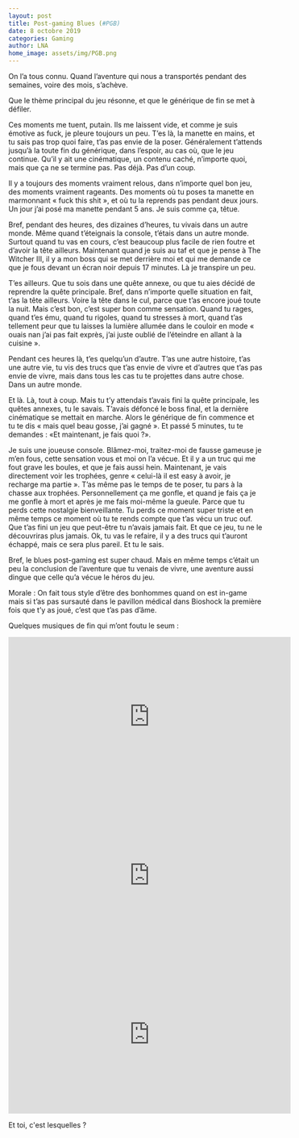 ```yaml
---
layout: post
title: Post-gaming Blues (#PGB)
date: 8 octobre 2019
categories: Gaming
author: LNA
home_image: assets/img/PGB.png
---
```

On l’a tous connu. Quand l’aventure qui nous a transportés pendant des semaines, voire des mois, s’achève.

Que le thème principal du jeu résonne, et que le générique de fin se met à défiler. 

Ces moments me tuent, putain. Ils me laissent vide, et comme je suis émotive as fuck, je pleure toujours un peu. T’es là, la manette en mains, et tu sais pas trop quoi faire, t’as pas envie de la poser. Généralement t’attends jusqu’à la toute fin du générique, dans l’espoir, au cas où, que le jeu continue. Qu’il y ait une cinématique, un contenu caché, n’importe quoi, mais que ça ne se termine pas. Pas déjà. Pas d’un coup. 

Il y a toujours des moments vraiment relous, dans n’importe quel bon jeu, des moments vraiment rageants. Des moments où tu poses ta manette en marmonnant « fuck this shit », et où tu la reprends pas pendant deux jours. Un jour j’ai posé ma manette pendant 5 ans. Je suis comme ça, têtue. 

Bref, pendant des heures, des dizaines d’heures, tu vivais dans un autre monde. Même quand t’éteignais la console, t’étais dans un autre monde. Surtout quand tu vas en cours, c’est beaucoup plus facile de rien foutre et d’avoir la tête ailleurs. Maintenant quand je suis au taf et que je pense à The Witcher III, il y a mon boss qui se met derrière moi et qui me demande ce que je fous devant un écran noir depuis 17 minutes. Là je transpire un peu. 

T’es ailleurs. Que tu sois dans une quête annexe, ou que tu aies décidé de reprendre la quête principale. Bref, dans n’importe quelle situation en fait, t’as la tête ailleurs. Voire la tête dans le cul, parce que t’as encore joué toute la nuit. Mais c’est bon, c’est super bon comme sensation. Quand tu rages, quand t’es ému, quand tu rigoles, quand tu stresses à mort, quand t’as tellement peur que tu laisses la lumière allumée dans le couloir en mode « ouais nan j’ai pas fait exprès, j’ai juste oublié de l’éteindre en allant à la cuisine ». 

Pendant ces heures là, t’es quelqu’un d’autre. T’as une autre histoire, t’as une autre vie, tu vis des trucs que t’as envie de vivre et d’autres que t’as pas envie de vivre, mais dans tous les cas tu te projettes dans autre chose. Dans un autre monde. 

Et là. Là, tout à coup. Mais tu t’y attendais t’avais fini la quête principale, les quêtes annexes, tu le savais. T’avais défoncé le boss final, et la dernière cinématique se mettait en marche. Alors le générique de fin commence et tu te dis « mais quel beau gosse, j’ai gagné ». Et passé 5 minutes, tu te demandes : «Et maintenant, je fais quoi ?».

Je suis une joueuse console. Blâmez-moi, traitez-moi de fausse gameuse je m’en fous, cette sensation vous et moi on l’a vécue. Et il y a un truc qui me fout grave les boules, et que je fais aussi hein. Maintenant, je vais directement voir les trophées, genre « celui-là il est easy à avoir, je recharge ma partie ». T’as même pas le temps de te poser, tu pars à la chasse aux trophées. Personnellement ça me gonfle, et quand je fais ça je me gonfle à mort et après je me fais moi-même la gueule. Parce que tu perds cette nostalgie bienveillante. Tu perds ce moment super triste et en même temps ce moment où tu te rends compte que t’as vécu un truc ouf. Que t’as fini un jeu que peut-être tu n’avais jamais fait. Et que ce jeu, tu ne le découvriras plus jamais. Ok, tu vas le refaire, il y a des trucs qui t’auront échappé, mais ce sera plus pareil.  Et tu le sais.

Bref, le blues post-gaming est super chaud. Mais en même temps c’était un peu la conclusion de l’aventure que tu venais de vivre, une aventure aussi dingue que celle qu’a vécue le héros du jeu.

<p class="morale">Morale : On fait tous style d’être des bonhommes quand on est in-game mais si t’as pas sursauté dans le pavillon médical dans Bioshock la première fois que t’y as joué, c’est que t’as pas d’âme.</p> 

Quelques musiques de fin qui m’ont foutu le seum : 

<iframe width="560" height="315" src="https://www.youtube.com/embed/QrR0xdWgbPA" frameborder="0" allow="accelerometer; autoplay; encrypted-media; gyroscope; picture-in-picture" allowfullscreen></iframe>

<iframe width="560" height="315" src="https://www.youtube.com/embed/kbUM7eynaeY" frameborder="0" allow="accelerometer; autoplay; encrypted-media; gyroscope; picture-in-picture" allowfullscreen></iframe>

<iframe width="560" height="315" src="https://www.youtube.com/embed/B9RIHOnGGsg" frameborder="0" allow="accelerometer; autoplay; encrypted-media; gyroscope; picture-in-picture" allowfullscreen></iframe>

Et toi, c'est lesquelles ?